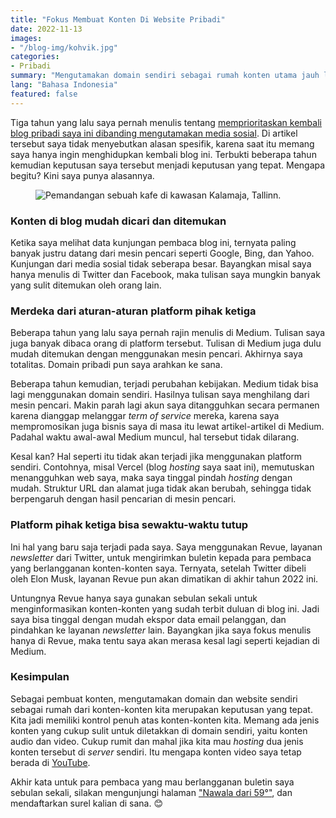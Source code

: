 ```yaml
---
title: "Fokus Membuat Konten Di Website Pribadi"
date: 2022-11-13
images:
- "/blog-img/kohvik.jpg"
categories:
- Pribadi
summary: "Mengutamakan domain sendiri sebagai rumah konten utama jauh lebih baik dibanding fokus di media sosial."
lang: "Bahasa Indonesia"
featured: false
---
```


Tiga tahun yang lalu saya pernah menulis tentang [memprioritaskan kembali blog pribadi saya ini dibanding mengutamakan media sosial](https://www.asepbagja.com/personal/going-back-to-personal-web). Di artikel tersebut saya tidak menyebutkan alasan spesifik, karena saat itu memang saya hanya ingin menghidupkan kembali blog ini. Terbukti beberapa tahun kemudian keputusan saya tersebut menjadi keputusan yang tepat. Mengapa begitu? Kini saya punya alasannya.

<div class="text-center">
<figure class="figure">
<img src="https://www.asepbagja.com/blog-img/kohvik.jpg" class="figure-img img-fluid" alt="Pemandangan sebuah kafe di kawasan Kalamaja, Tallinn." />
</figure>
</div>

### Konten di blog mudah dicari dan ditemukan

Ketika saya melihat data kunjungan pembaca blog ini, ternyata paling banyak justru datang dari mesin pencari seperti Google, Bing, dan Yahoo. Kunjungan dari media sosial tidak seberapa besar. Bayangkan misal saya hanya menulis di Twitter dan Facebook, maka tulisan saya mungkin banyak yang sulit ditemukan oleh orang lain.

### Merdeka dari aturan-aturan platform pihak ketiga

Beberapa tahun yang lalu saya pernah rajin menulis di Medium. Tulisan saya juga banyak dibaca orang di platform tersebut. Tulisan di Medium juga dulu mudah ditemukan dengan menggunakan mesin pencari. Akhirnya saya totalitas. Domain pribadi pun saya arahkan ke sana.

Beberapa tahun kemudian, terjadi perubahan kebijakan. Medium tidak bisa lagi menggunakan domain sendiri. Hasilnya tulisan saya menghilang dari mesin pencari. Makin parah lagi akun saya ditangguhkan secara permanen karena dianggap melanggar *term of service* mereka, karena saya mempromosikan juga bisnis saya di masa itu lewat artikel-artikel di Medium. Padahal waktu awal-awal Medium muncul, hal tersebut tidak dilarang.

Kesal kan? Hal seperti itu tidak akan terjadi jika menggunakan platform sendiri. Contohnya, misal Vercel (blog *hosting* saya saat ini), memutuskan menangguhkan web saya, maka saya tinggal pindah *hosting* dengan mudah. Struktur URL dan alamat juga tidak akan berubah, sehingga tidak berpengaruh dengan hasil pencarian di mesin pencari.

### Platform pihak ketiga bisa sewaktu-waktu tutup

Ini hal yang baru saja terjadi pada saya. Saya menggunakan Revue, layanan *newsletter* dari Twitter, untuk mengirimkan buletin kepada para pembaca yang berlangganan konten-konten saya. Ternyata, setelah Twitter dibeli oleh Elon Musk, layanan Revue pun akan dimatikan di akhir tahun 2022 ini.

Untungnya Revue hanya saya gunakan sebulan sekali untuk menginformasikan konten-konten yang sudah terbit duluan di blog ini. Jadi saya bisa tinggal dengan mudah ekspor data email pelanggan, dan pindahkan ke layanan *newsletter* lain. Bayangkan jika saya fokus menulis hanya di Revue, maka tentu saya akan merasa kesal lagi seperti kejadian di Medium.

### Kesimpulan

Sebagai pembuat konten, mengutamakan domain dan website sendiri sebagai rumah dari konten-konten kita merupakan keputusan yang tepat. Kita jadi memiliki kontrol penuh atas konten-konten kita. Memang ada jenis konten yang cukup sulit untuk diletakkan di domain sendiri, yaitu konten audio dan video. Cukup rumit dan mahal jika kita mau *hosting* dua jenis konten tersebut di *server* sendiri. Itu mengapa konten video saya tetap berada di [YouTube](https://www.youtube.com/channel/UCjGnuWk0n6BWx7rXshMysbw).

Akhir kata untuk para pembaca yang mau berlangganan buletin saya sebulan sekali, silakan mengunjungi halaman ["Nawala dari 59°"](https://ikuti.asepbagja.com), dan mendaftarkan surel kalian di sana. 😊
